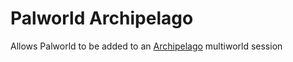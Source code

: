 # Palworld Archipelago
Allows Palworld to be added to an [Archipelago](http://archipelago.gg) multiworld session